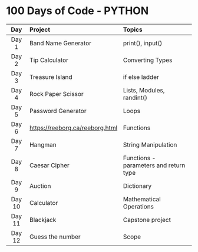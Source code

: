 # 100 Days of Code - PYTHON

|  Day   | Project                         | Topics                                 |
|:------:|:--------------------------------|:---------------------------------------|
| Day 1  | Band Name Generator             | print(), input()                       |
| Day 2  | Tip Calculator                  | Converting Types                       |
| Day 3  | Treasure Island                 | if else ladder                         |
| Day 4  | Rock Paper Scissor              | Lists, Modules, randint()              |
| Day 5  | Password Generator              | Loops                                  |
| Day 6  | https://reeborg.ca/reeborg.html | Functions                              |
| Day 7  | Hangman                         | String Manipulation                    |
| Day 8  | Caesar Cipher                   | Functions - parameters and return type |
| Day 9  | Auction                         | Dictionary                             |
| Day 10 | Calculator                      | Mathematical Operations                |
| Day 11 | Blackjack                       | Capstone project                       |
| Day 12 | Guess the number                | Scope                                  |